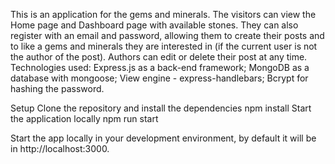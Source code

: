 This is an application for the gems and minerals. The visitors can view the Home page and Dashboard page with available stones. They can also register with an email and password, allowing them to create their posts and to like a gems and minerals they are interested in (if the current user is not the author of the post). Authors can edit or delete their post at any time.
Technologies used:
Express.js as a back-end framework;
MongoDB as a database with mongoose;
View engine - express-handlebars;
Bcrypt for hashing the password.

Setup
Clone the repository and install the dependencies
npm install
Start the application locally
npm run start

Start the app locally in your development environment, by default it will be in http://localhost:3000.
